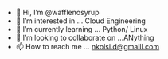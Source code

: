 - 👋 Hi, I’m @wafflenosyrup 
- 👀 I’m interested in ... Cloud Engineering  
- 🌱 I’m currently learning ... Python/ Linux 
- 💞️ I’m looking to collaborate on ...ANything 
- 📫 How to reach me ... nkolsi.d@gmaill.com

<!---
wafflenosyrup/wafflenosyrup is a ✨ special ✨ repository because its `README.md` (this file) appears on your GitHub profile.
You can click the Preview link to take a look at your changes.
--->

